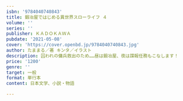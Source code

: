 ```yaml
---
isbn: '9784040740843'
title: 鍛冶屋ではじめる異世界スローライフ ４
volume: ''
series: ''
publisher: ＫＡＤＯＫＡＷＡ
pubdate: '2021-05-08'
cover: 'https://cover.openbd.jp/9784040740843.jpg'
author: たままる／著 キンタ／イラスト
description: 囚われの傭兵救出のため……昼は鍛冶屋、夜は諜報任務もこなします！
price: '1200'
genre: ''
target: 一般
format: 単行本
content: 日本文学、小説・物語

---
```

